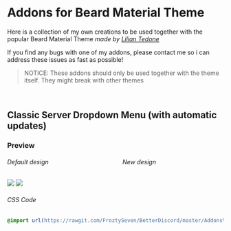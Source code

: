 
# Addons for Beard Material Theme
Here is a collection of my own creations to be used together with the popular Beard Material Theme *made by [Lilian Tedone](https://github.com/BeardDesign1)*

If you find any bugs with one of my addons, please contact me so i can address these issues as fast as possible!

> NOTICE: These addons should only be used together with the theme itself. They might break with other themes

 
 
 
## Classic Server Dropdown Menu (with automatic updates)

### Preview
###### Default design             New design

![](https://vgy.me/1UoDEF.gif) ![](https://vgy.me/lml6YC.gif)


###### CSS Code
```css
@import url(https://rawgit.com/FroztySeven/BetterDiscord/master/Addons%20for%20Beard%20Material%20Theme/.css/ClassicServerDropdownMenu.css);
```

